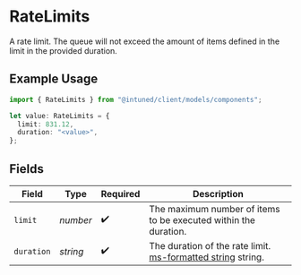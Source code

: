 # RateLimits

A rate limit. The queue will not exceed the amount of items defined in the limit in the provided duration.

## Example Usage

```typescript
import { RateLimits } from "@intuned/client/models/components";

let value: RateLimits = {
  limit: 831.12,
  duration: "<value>",
};
```

## Fields

| Field                                                                                       | Type                                                                                        | Required                                                                                    | Description                                                                                 |
| ------------------------------------------------------------------------------------------- | ------------------------------------------------------------------------------------------- | ------------------------------------------------------------------------------------------- | ------------------------------------------------------------------------------------------- |
| `limit`                                                                                     | *number*                                                                                    | :heavy_check_mark:                                                                          | The maximum number of items to be executed within the duration.                             |
| `duration`                                                                                  | *string*                                                                                    | :heavy_check_mark:                                                                          | The duration of the rate limit. [ms-formatted string](https://github.com/vercel/ms) string. |